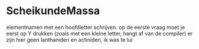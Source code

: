 # ScheikundeMassa
elementnamen met een hoofdletter schrijven. op de eerste vraag moet je eerst op Y drukken (zoals met een kleine letter, hangt af van de compiler)
er zijn hier geen lanthaniden en actiniden, ik was te lui
